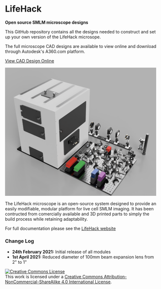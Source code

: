 # LifeHack
**Open source SMLM microscope designs**

This GitHub repository contains all the designs needed to construct and set up your own version of the LifeHack microsope.

The full microscope CAD designs are available to view online and download through Autodesk's A360.com platform.

<a href="https://a360.co/34cZwOU">View CAD Design Online</a>

<img src="Microscope-Full.PNG" width="500">

The LifeHack microscope is an open-source system designed to provide an easily modifiable, modular platform for live cell SMLM imaging. It has been contructed from comercially available and 3D printed parts to simply the build process while retaining adaptability.

For full documentation please see the <a href="">LifeHack website</a>

### Change Log

  <ul>
    <li><b>24th February 2021:</b> Initial release of all modules </li>
    <li><b>1st April 2021:</b> Reduced diameter of 100mm beam expansion lens from 2" to 1"</li>
  </ul>

<a rel="license" href="http://creativecommons.org/licenses/by-nc-sa/4.0/"><img alt="Creative Commons License" style="border-width:0" src="https://i.creativecommons.org/l/by-nc-sa/4.0/88x31.png" /></a><br />This work is licensed under a <a rel="license" href="http://creativecommons.org/licenses/by-nc-sa/4.0/">Creative Commons Attribution-NonCommercial-ShareAlike 4.0 International License</a>.
